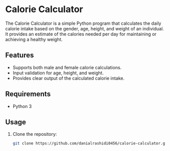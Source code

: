# Calorie Calculator

The Calorie Calculator is a simple Python program that calculates the daily calorie intake based on the gender, age, height, and weight of an individual. It provides an estimate of the calories needed per day for maintaining or achieving a healthy weight.

## Features

- Supports both male and female calorie calculations.
- Input validation for age, height, and weight.
- Provides clear output of the calculated calorie intake.

## Requirements

- Python 3

## Usage

1. Clone the repository:

   ```bash
   git clone https://github.com/danialrashidi0456/calorie-calculator.git
